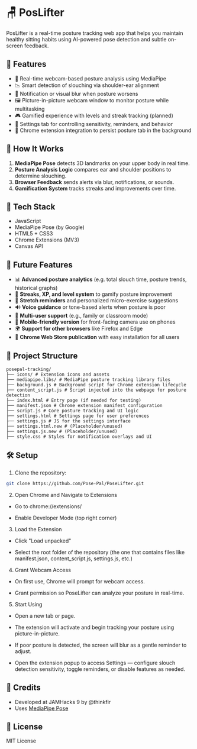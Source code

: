 
# 🪑 PosLifter

PosLifter is a real-time posture tracking web app that helps you maintain healthy sitting habits using AI-powered pose detection and subtle on-screen feedback.

## 🚀 Features

- 🎥 Real-time webcam-based posture analysis using MediaPipe
- 📉 Smart detection of slouching via shoulder-ear alignment
- 🔔 Notification or visual blur when posture worsens
- 🖼️ Picture-in-picture webcam window to monitor posture while multitasking
- 🎮 Gamified experience with levels and streak tracking (planned)
- 🔧 Settings tab for controlling sensitivity, reminders, and behavior
- 🔗 Chrome extension integration to persist posture tab in the background

## 🧠 How It Works

1. **MediaPipe Pose** detects 3D landmarks on your upper body in real time.
2. **Posture Analysis Logic** compares ear and shoulder positions to determine slouching.
3. **Browser Feedback** sends alerts via blur, notifications, or sounds.
4. **Gamification System** tracks streaks and improvements over time.

## 🔌 Tech Stack

- JavaScript
- MediaPipe Pose (by Google)
- HTML5 + CSS3
- Chrome Extensions (MV3)
- Canvas API

## 🧠 Future Features

- 📊 **Advanced posture analytics** (e.g. total slouch time, posture trends, historical graphs)
- 🎯 **Streaks, XP, and level system** to gamify posture improvement
- 🧘 **Stretch reminders** and personalized micro-exercise suggestions
- 🔊 **Voice guidance** or tone-based alerts when posture is poor
- 👥 **Multi-user support** (e.g., family or classroom mode)
- 📱 **Mobile-friendly version** for front-facing camera use on phones
- 🌍 **Support for other browsers** like Firefox and Edge
- 🧩 **Chrome Web Store publication** with easy installation for all users

## 📂 Project Structure

```
posepal-tracking/
├── icons/ # Extension icons and assets
├── mediapipe.libs/ # MediaPipe posture tracking library files
├── background.js # Background script for Chrome extension lifecycle
├── content_script.js # Script injected into the webpage for posture detection
├── index.html # Entry page (if needed for testing)
├── manifest.json # Chrome extension manifest configuration
├── script.js # Core posture tracking and UI logic
├── settings.html # Settings page for user preferences
├── settings.js # JS for the settings interface
├── settings.html.new # (Placeholder/unused)
├── settings.js.new # (Placeholder/unused)
├── style.css # Styles for notification overlays and UI
```

## 🛠️ Setup

1. Clone the repository:
```bash
git clone https://github.com/Pose-Pal/PoseLifter.git
```

2. Open Chrome and Navigate to Extensions

- Go to chrome://extensions/

- Enable Developer Mode (top right corner)


3. Load the Extension

- Click "Load unpacked"

- Select the root folder of the repository (the one that contains files like manifest.json, content_script.js, settings.js, etc.)


4. Grant Webcam Access

- On first use, Chrome will prompt for webcam access.

- Grant permission so PoseLifter can analyze your posture in real-time.


5. Start Using

- Open a new tab or page.

- The extension will activate and begin tracking your posture using picture-in-picture.

- If poor posture is detected, the screen will blur as a gentle reminder to adjust.

- Open the extension popup to access Settings — configure slouch detection sensitivity, toggle reminders, or disable features as needed.



## 🤝 Credits

- Developed at JAMHacks 9 by @thinkfir
- Uses [MediaPipe Pose](https://google.github.io/mediapipe/)

## 📄 License

MIT License
